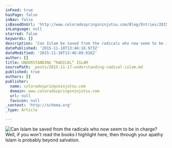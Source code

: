 ```yaml
---
inFeed: true
hasPage: false
inNav: false
isBasedOnUrl: 'http://www.coloradospringsninjutsu.com/Blog/Entries/2015/9/11_Understanding_radical_Islam.html'
inLanguage: null
starred: false
keywords: []
description: 'Can Islam be saved from the radicals who now seem to be in charge? Well, if you won’t read the books I highlight here, then through your apathy Islam is probably beyond salvation.'
datePublished: '2015-11-18T13:46:18.973Z'
dateModified: '2015-11-18T13:46:09.916Z'
author: []
title: UNDERSTANDING “RADICAL” ISLAM
sourcePath: _posts/2015-11-17-understanding-radical-islam.md
published: true
authors: []
publisher:
  name: coloradospringsninjutsu.com
  domain: www.coloradospringsninjutsu.com
  url: null
  favicon: null
_context: 'http://schema.org'
_type: Article

---
```

![Can Islam be saved from the radicals who now seem to be in charge? Well, if you won’t read the books I highlight here, then through your apathy Islam is probably beyond salvation.](https://the-grid-user-content.s3-us-west-2.amazonaws.com/9d2a13e0-6c29-4114-8c69-00df626e9338.png)